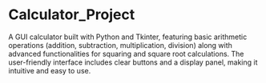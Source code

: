 # Calculator_Project
A GUI calculator built with Python and Tkinter, featuring basic arithmetic operations (addition, subtraction, multiplication, division) along with advanced functionalities for squaring and square root calculations. The user-friendly interface includes clear buttons and a display panel, making it intuitive and easy to use. 
